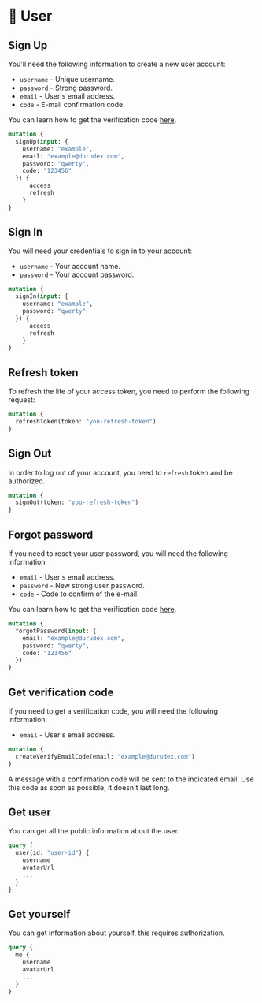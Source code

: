 # 🙂 User

## Sign Up

You'll need the following information to create a new user account:

- `username` - Unique username.
- `password` - Strong password.
- `email` - User's email address.
- `code` - E-mail confirmation code.

You can learn how to get the verification code [here](#get-verification-code).

```graphql
mutation {
  signUp(input: {
    username: "example",
    email: "example@durudex.com",
    password: "qwerty",
    code: "123456"
  }) {
      access
      refresh
    }
}
```

## Sign In

You will need your credentials to sign in to your account:

- `username` - Your account name.
- `password` - Your account password.

```graphql
mutation {
  signIn(input: {
    username: "example",
    password: "qwerty"
  }) {
      access
      refresh
    }
}
```

## Refresh token

To refresh the life of your access token, you need to perform the following request:

```graphql
mutation {
  refreshToken(token: "you-refresh-token")
}
```

## Sign Out

In order to log out of your account, you need to `refresh` token and be authorized.

```graphql
mutation {
  signOut(token: "you-refresh-token")
}
```

## Forgot password 

If you need to reset your user password, you will need the following information:

- `email` - User's email address.
- `password` - New strong user password.
- `code` - Code to confirm of the e-mail.

You can learn how to get the verification code [here](#get-verification-code).

```graphql
mutation {
  forgotPassword(input: {
    email: "example@durudex.com",
    password: "qwerty",
    code: "123456"
  })
}
```

## Get verification code

If you need to get a verification code, you will need the following information:

- `email` - User's email address.

```graphql
mutation {
  createVerifyEmailCode(email: "example@durudex.com")
}
```

A message with a confirmation code will be sent to the indicated email. Use this code as soon
as possible, it doesn't last long.

## Get user

You can get all the public information about the user.

```graphql
query {
  user(id: "user-id") {
    username
    avatarUrl
    ...
  }
}
```

## Get yourself

You can get information about yourself, this requires authorization.

```graphql
query {
  me {
    username
    avatarUrl
    ...
  }
}
```

